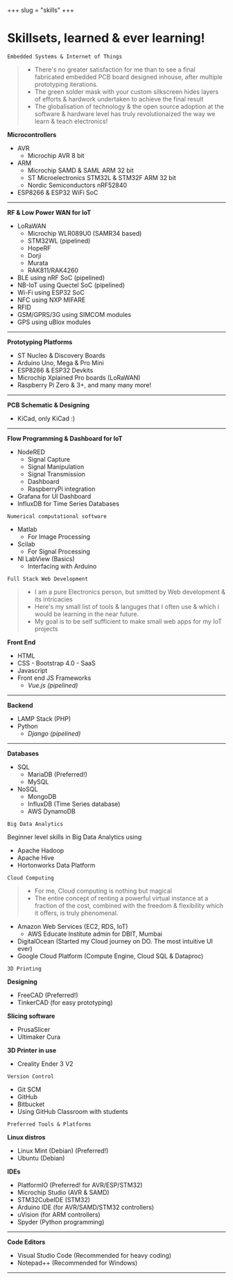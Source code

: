 +++ 
slug = "skills"
+++

# Skillsets, learned & ever learning!

```
Embedded Systems & Internet of Things
```

> - There's no greater satisfaction for me than to see a final fabricated embedded PCB board designed inhouse, after multiple prototyping iterations.
> - The green solder mask with your custom silkscreen hides layers of efforts & hardwork undertaken to achieve the final result
> - The globalisation of technology & the open source adoption at the software & hardware level has truly revolutionaized the way we learn & teach electronics!

**Microcontrollers**

- AVR
  - Microchip AVR 8 bit
- ARM
  - Microchip SAMD & SAML ARM 32 bit
  - ST Microelectronics STM32L & STM32F ARM 32 bit
  - Nordic Semiconductors nRF52840
- ESP8266 & ESP32 WiFi SoC

---

**RF & Low Power WAN for IoT**

- LoRaWAN
  - Microchip WLR089U0 (SAMR34 based)
  - STM32WL (pipelined)
  - HopeRF
  - Dorji
  - Murata
  - RAK811/RAK4260
- BLE using nRF SoC (pipelined)
- NB-IoT using Quectel SoC (pipelined)
- Wi-Fi using ESP32 SoC
- NFC using NXP MIFARE
- RFID
- GSM/GPRS/3G using SIMCOM modules
- GPS using uBlox modules

---

**Prototyping Platforms**

- ST Nucleo & Discovery Boards
- Arduino Uno, Mega & Pro Mini
- ESP8266 & ESP32 Devkits
- Microchip Xplained Pro boards (LoRaWAN)
- Raspberry Pi Zero & 3+,
and many many more!

---

**PCB Schematic & Designing**

- KiCad, only KiCad :)

---

**Flow Programming & Dashboard for IoT**

- NodeRED
  - Signal Capture
  - Signal Manipulation
  - Signal Transmission
  - Dashboard
  - RaspberryPi integration
- Grafana for UI Dashboard
- InfluxDB for Time Series Databases

```
Numerical computational software
```

- Matlab
  - For Image Processing
- Scilab
  - For Signal Processing
- NI LabView (Basics)
  - Interfacing with Arduino

```
Full Stack Web Development
```

> - I am a pure Electronics person, but smitted by Web development & its intricacies
> - Here's my small list of tools & languges that I often use & which i would be learning in the near future.
> - My goal is to be self sufficient to make small web apps for my IoT projects

**Front End**

- HTML
- CSS - Bootstrap 4.0 - SaaS
- Javascript
- Front end JS Frameworks
  - _Vue.js (pipelined)_

---

**Backend**

- LAMP Stack (PHP) 
- Python
  - _Django (pipelined)_

---

**Databases**

- SQL
  - MariaDB (Preferred!)
  - MySQL
- NoSQL
  - MongoDB
  - InfluxDB (Time Series database)
  - AWS DynamoDB

```
Big Data Analytics
```

Beginner level skills in Big Data Analytics using

- Apache Hadoop
- Apache Hive
- Hortonworks Data Platform

```
Cloud Computing
```

> - For me, Cloud computing is nothing but magical
> - The entire concept of renting a powerful virtual instance at a fraction of the cost, combined with the freedom & flexibility which it offers, is truly phenomenal.

- Amazon Web Services (EC2, RDS, IoT)
  - AWS Educate Institute admin for DBIT, Mumbai
- DigitalOcean (Started my Cloud journey on DO. The most intuitive UI ever)
- Google Cloud Platform (Compute Engine, Cloud SQL & Dataproc)

```
3D Printing
```

**Designing**

- FreeCAD (Preferred!)
- TinkerCAD (for easy prototyping)

**Slicing software**

- PrusaSlicer
- Ultimaker Cura

**3D Printer in use**

- Creality Ender 3 V2

```
Version Control
```

- Git SCM
- GitHub
- Bitbucket
- Using GitHub Classroom with students

```
Preferred Tools & Platforms
```

**Linux distros**

- Linux Mint (Debian) (Preferred!)
- Ubuntu (Debian)

**IDEs**

- PlatformIO (Preferred! for AVR/ESP/STM32)
- Microchip Studio (AVR & SAMD)
- STM32CubeIDE (STM32)
- Arduino IDE (for AVR/SAMD/STM32 controllers)
- uVision (for ARM controllers)
- Spyder (Python programming)

---

**Code Editors**

- Visual Studio Code (Recommended for heavy coding)
- Notepad++ (Recommended for Windows)

---
